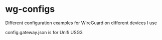 # wg-configs
Different configuration examples for WireGuard on different devices I use

config.gateway.json is for Unifi USG3
